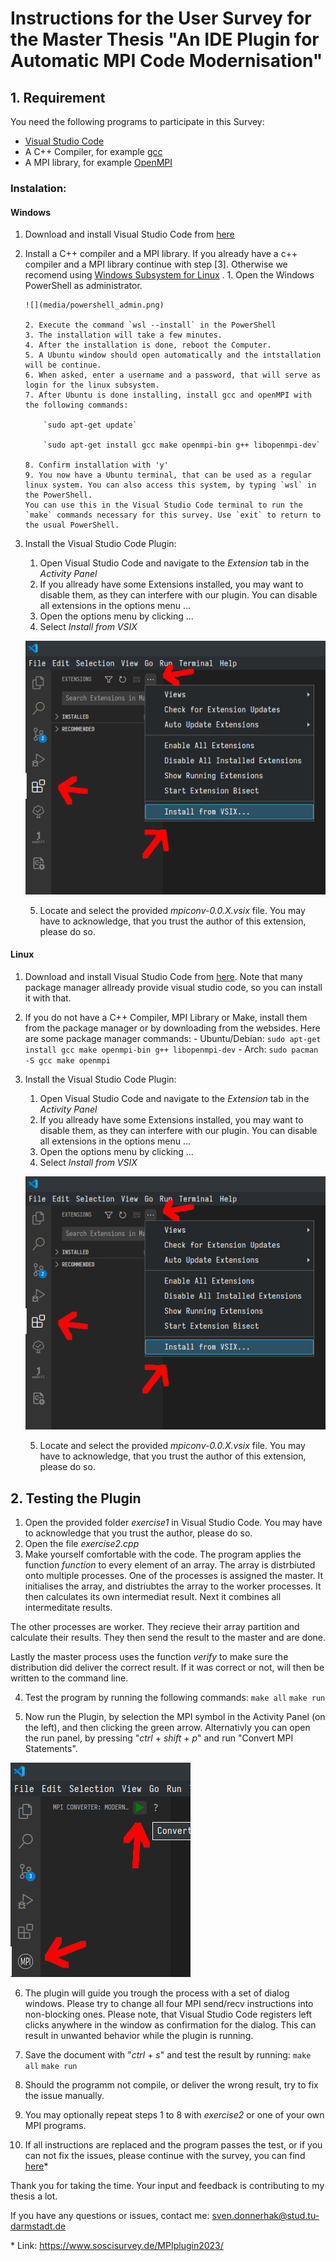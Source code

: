 # Instructions for the User Survey for the Master Thesis "An IDE Plugin for Automatic MPI Code Modernisation"

## 1. Requirement

You need the following programs to participate in this Survey:

-   [Visual Studio Code](https://code.visualstudio.com/)
-   A C++ Compiler, for example [gcc](https://gcc.gnu.org/)
-   A MPI library, for example [OpenMPI](https://www.open-mpi.org/)

### Instalation:

#### Windows

1.  Download and install Visual Studio Code from [here](https://code.visualstudio.com/Download)
2.  Install a C++ compiler and a MPI library. If you already have a c++ compiler and a MPI library continue with step [3].
    Otherwise we recomend using [Windows Subsystem for Linux](https://learn.microsoft.com/en-us/windows/wsl/about) . 1. Open the Windows PowerShell as administrator.

        ![](media/powershell_admin.png)

        2. Execute the command `wsl --install` in the PowerShell
        3. The installation will take a few minutes.
        4. After the installation is done, reboot the Computer.
        5. A Ubuntu window should open automatically and the intstallation will be continue.
        6. When asked, enter a username and a password, that will serve as login for the linux subsystem.
        7. After Ubuntu is done installing, install gcc and openMPI with the following commands:

            `sudo apt-get update`

            `sudo apt-get install gcc make openmpi-bin g++ libopenmpi-dev`

        8. Confirm installation with 'y'
        9. You now have a Ubuntu terminal, that can be used as a regular linux system. You can also access this system, by typing `wsl` in the PowerShell.
        You can use this in the Visual Studio Code terminal to run the `make` commands necessary for this survey. Use `exit` to return to the usual PowerShell.

3.  Install the Visual Studio Code Plugin:

    1. Open Visual Studio Code and navigate to the _Extension_ tab in the _Activity Panel_
    2. If you allready have some Extensions installed, you may want to disable them, as they can interfere with our plugin. You can disable all extensions in the options menu ...
    3. Open the options menu by clicking ...
    4. Select _Install from VSIX_

    ![](media/vsix.png)

    5. Locate and select the provided _mpiconv-0.0.X.vsix_ file.
       You may have to acknowledge, that you trust the author of this extension, please do so.

#### Linux

1.  Download and install Visual Studio Code from [here](https://code.visualstudio.com/Download).
    Note that many package manager allready provide visual studio code, so you can install it with that.
2.  If you do not have a C++ Compiler, MPI Library or Make, install them from the package manager or by downloading from the websides.
    Here are some package manager commands: - Ubuntu/Debian: `sudo apt-get install gcc make openmpi-bin g++ libopenmpi-dev` - Arch: `sudo pacman -S gcc make openmpi`

3.  Install the Visual Studio Code Plugin:

    1. Open Visual Studio Code and navigate to the _Extension_ tab in the _Activity Panel_
    2. If you allready have some Extensions installed, you may want to disable them, as they can interfere with our plugin. You can disable all extensions in the options menu ...
    3. Open the options menu by clicking ...
    4. Select _Install from VSIX_

    ![](media/vsix.png)

    5. Locate and select the provided _mpiconv-0.0.X.vsix_ file.
       You may have to acknowledge, that you trust the author of this extension, please do so.

## 2. Testing the Plugin

1. Open the provided folder _exercise1_ in Visual Studio Code. You may have to acknowledge that you trust the author, please do so.
2. Open the file _exercise2.cpp_
3. Make yourself comfortable with the code.
   The program applies the function _function_ to every element of an array.
   The array is distrbiuted onto multiple processes.
   One of the processes is assigned the master.
   It initialises the array, and distriubtes the array to the worker processes.
   It then calculates its own intermediat result.
   Next it combines all intermeditate results.

The other processes are worker.
They recieve their array partition and calculate their results.
They then send the result to the master and are done.

Lastly the master process uses the function _verify_ to make sure the distribution did deliver the correct result. If it was correct or not, will then be written to the command line.

4. Test the program by running the following commands:
   `make all`
   `make run`

5. Now run the Plugin, by selection the MPI symbol in the Activity Panel (on the left), and then clicking the green arrow. Alternativly you can open the run panel, by pressing "_ctrl_ + _shift_ + _p_" and run "Convert MPI Statements".

![](media/run_plugin.png)

6. The plugin will guide you trough the process with a set of dialog windows.
   Please try to change all four MPI send/recv instructions into non-blocking ones.
   Please note, that Visual Studio Code registers left clicks anywhere in the window as confirmation for the dialog. This can result in unwanted behavior while the plugin is running.

7. Save the document with "_ctrl_ + _s_" and test the result by running:
   `make all`
   `make run`

8. Should the programm not compile, or deliver the wrong result, try to fix the issue manually.

9. You may optionally repeat steps 1 to 8 with _exercise2_ or one of your own MPI programs.

10. If all instructions are replaced and the program passes the test, or if you can not fix the issues, please continue with the survey, you can find [here](https://www.soscisurvey.de/MPIplugin2023/)\*

Thank you for taking the time.
Your input and feedback is contributing to my thesis a lot.

If you have any questions or issues, contact me: sven.donnerhak@stud.tu-darmstadt.de

\* Link: https://www.soscisurvey.de/MPIplugin2023/
